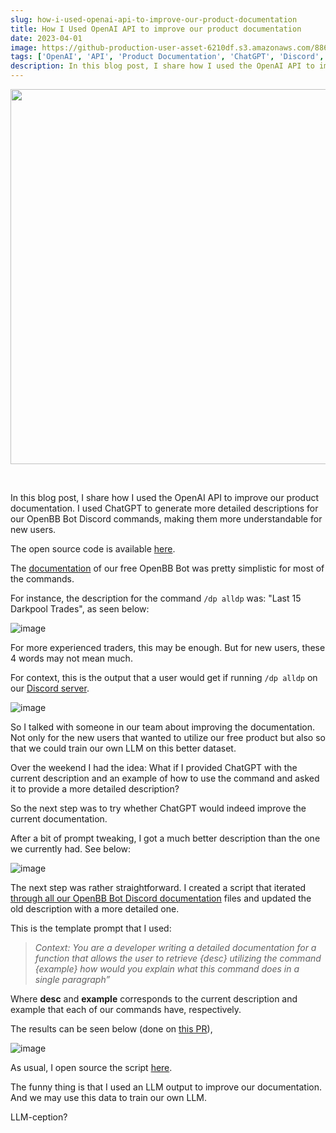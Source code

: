 ```yaml
---
slug: how-i-used-openai-api-to-improve-our-product-documentation
title: How I Used OpenAI API to improve our product documentation
date: 2023-04-01
image: https://github-production-user-asset-6210df.s3.amazonaws.com/88618738/280554411-32a1e101-4357-4a0a-852c-d184ad6a7104.png
tags: ['OpenAI', 'API', 'Product Documentation', 'ChatGPT', 'Discord', 'OpenBB Bot']
description: In this blog post, I share how I used the OpenAI API to improve our product documentation. I used ChatGPT to generate more detailed descriptions for our OpenBB Bot Discord commands, making them more understandable for new users.
---
```


<p align="center">
    <img width="600" src="https://github-production-user-asset-6210df.s3.amazonaws.com/88618738/280554411-32a1e101-4357-4a0a-852c-d184ad6a7104.png"/>
</p>

<br />

In this blog post, I share how I used the OpenAI API to improve our product documentation. I used ChatGPT to generate more detailed descriptions for our OpenBB Bot Discord commands, making them more understandable for new users.

The open source code is available [here](https://github.com/DidierRLopes/improve-documentation-using-openai).

<!-- truncate -->

<div style={{borderTop: '1px solid #0088CC', margin: '1.5em 0'}} />

The [documentation](https://docs.openbb.co/bot/reference/discord) of our free OpenBB Bot was pretty simplistic for most of the commands.

For instance, the description for the command `/dp alldp` was: "Last 15 Darkpool Trades", as seen below:

![image](https://github.com/Meg1211/my-website/assets/88618738/faf4a1e1-a5b5-4aeb-aec4-cd69c29842a7)

For more experienced traders, this may be enough. But for new users, these 4 words may not mean much.

For context, this is the output that a user would get if running `/dp alldp` on our [Discord server](https://openbb.co/discord).

![image](https://github.com/Meg1211/my-website/assets/88618738/5752d06d-0515-46df-aeda-1425c79e7d2c)

So I talked with someone in our team about improving the documentation. Not only for the new users that wanted to utilize our free product but also so that we could train our own LLM on this better dataset.

Over the weekend I had the idea: What if I provided ChatGPT with the current description and an example of how to use the command and asked it to provide a more detailed description?

So the next step was to try whether ChatGPT would indeed improve the current documentation.

After a bit of prompt tweaking, I got a much better description than the one we currently had. See below:

![image](https://github.com/Meg1211/my-website/assets/88618738/212114a0-033e-4f7d-98dc-ef22ee318227)

The next step was rather straightforward. I created a script that iterated [through all our OpenBB Bot Discord documentation](https://github.com/OpenBB-finance/OpenBBTerminal) files and updated the old description with a more detailed one.

This is the template prompt that I used:

> _Context: You are a developer writing a detailed documentation for a function that allows the user to retrieve {desc} utilizing the command {example} how would you explain what this command does in a single paragraph”_

Where **desc** and **example** corresponds to the current description and example that each of our commands have, respectively.

The results can be seen below (done on [this PR](https://github.com/OpenBB-finance/OpenBBTerminal/pull/4657)),

![image](https://github.com/Meg1211/my-website/assets/88618738/32a1e101-4357-4a0a-852c-d184ad6a7104)

As usual, I open source the script [here](https://github.com/DidierRLopes/improve-documentation-using-openai).

The funny thing is that I used an LLM output to improve our documentation. And we may use this data to train our own LLM.

LLM-ception?
